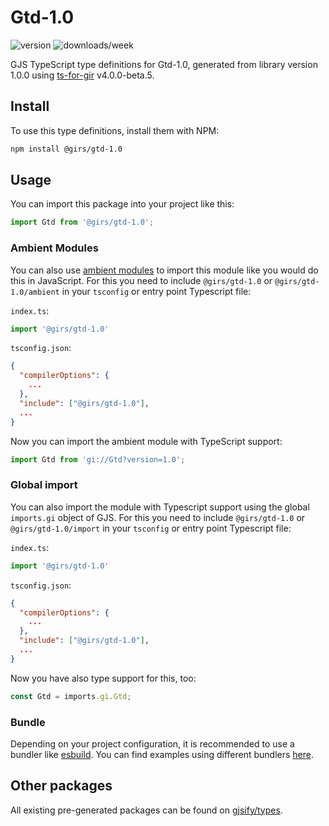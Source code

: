 
# Gtd-1.0

![version](https://img.shields.io/npm/v/@girs/gtd-1.0)
![downloads/week](https://img.shields.io/npm/dw/@girs/gtd-1.0)


GJS TypeScript type definitions for Gtd-1.0, generated from library version 1.0.0 using [ts-for-gir](https://github.com/gjsify/ts-for-gir) v4.0.0-beta.5.


## Install

To use this type definitions, install them with NPM:
```bash
npm install @girs/gtd-1.0
```

## Usage

You can import this package into your project like this:
```ts
import Gtd from '@girs/gtd-1.0';
```

### Ambient Modules

You can also use [ambient modules](https://github.com/gjsify/ts-for-gir/tree/main/packages/cli#ambient-modules) to import this module like you would do this in JavaScript.
For this you need to include `@girs/gtd-1.0` or `@girs/gtd-1.0/ambient` in your `tsconfig` or entry point Typescript file:

`index.ts`:
```ts
import '@girs/gtd-1.0'
```

`tsconfig.json`:
```json
{
  "compilerOptions": {
    ...
  },
  "include": ["@girs/gtd-1.0"],
  ...
}
```

Now you can import the ambient module with TypeScript support: 

```ts
import Gtd from 'gi://Gtd?version=1.0';
```

### Global import

You can also import the module with Typescript support using the global `imports.gi` object of GJS.
For this you need to include `@girs/gtd-1.0` or `@girs/gtd-1.0/import` in your `tsconfig` or entry point Typescript file:

`index.ts`:
```ts
import '@girs/gtd-1.0'
```

`tsconfig.json`:
```json
{
  "compilerOptions": {
    ...
  },
  "include": ["@girs/gtd-1.0"],
  ...
}
```

Now you have also type support for this, too:

```ts
const Gtd = imports.gi.Gtd;
```

### Bundle

Depending on your project configuration, it is recommended to use a bundler like [esbuild](https://esbuild.github.io/). You can find examples using different bundlers [here](https://github.com/gjsify/ts-for-gir/tree/main/examples).

## Other packages

All existing pre-generated packages can be found on [gjsify/types](https://github.com/gjsify/types).

